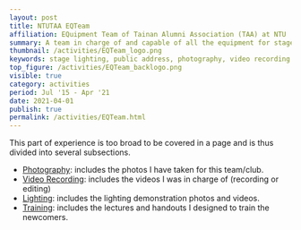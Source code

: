 ```yaml
---
layout: post
title: NTUTAA EQTeam
affiliation: EQuipment Team of Tainan Alumni Association (TAA) at NTU
summary: A team in charge of and capable of all the equipment for stage performances of the club
thumbnail: /activities/EQTeam_logo.png
keywords: stage lighting, public address, photography, video recording
top_figure: /activities/EQTeam_backlogo.png
visible: true
category: activities
period: Jul '15 - Apr '21
date: 2021-04-01
publish: true
permalink: /activities/EQTeam.html
---
```


This part of experience is too broad to be covered in a page and is thus divided into several subsections.


- [Photography](./EQTeam/photography.html): includes the photos I have taken for this team/club.
- [Video Recording](./EQTeam/video.html): includes the videos I was in charge of (recording or editing)
- [Lighting](./EQTeam/lighting.html): includes the lighting demonstration photos and videos.
- [Training](./EQTeam/training.html): includes the lectures and handouts I designed to train the newcomers.
